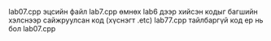 lab07.cpp эцсийн файл 
lab7.cpp өмнөх lab6 дээр хийсэн кодыг багшийн хэлснээр сайжруулсан код (хүснэгт .etc)
lab77.cpp тайлбаргүй код ер нь бол lab07.cpp 
